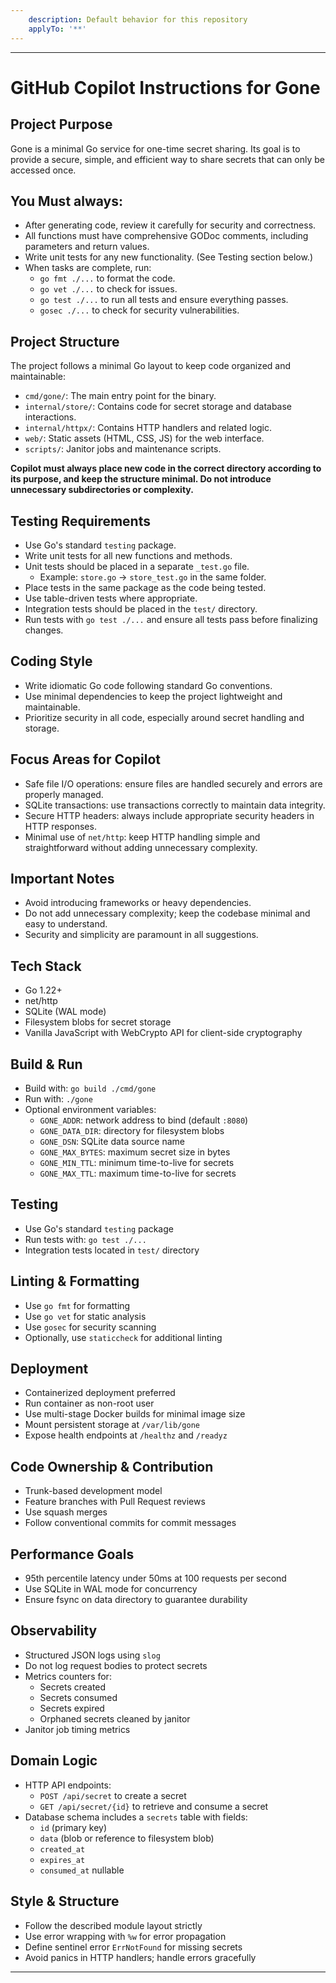 ```yaml
---
    description: Default behavior for this repository
    applyTo: '**'
---
```

---
# GitHub Copilot Instructions for Gone

## Project Purpose

Gone is a minimal Go service for one-time secret sharing. Its goal is to provide a secure, simple, and efficient way to share secrets that can only be accessed once.

## You Must always:
- After generating code, review it carefully for security and correctness.
- All functions must have comprehensive GODoc comments, including parameters and return values.
- Write unit tests for any new functionality. (See Testing section below.)
- When tasks are complete, run:
  - `go fmt ./...` to format the code.
  - `go vet ./...` to check for issues.
  - `go test ./...` to run all tests and ensure everything passes.
  - `gosec ./...` to check for security vulnerabilities.

## Project Structure
The project follows a minimal Go layout to keep code organized and maintainable:

- `cmd/gone/`: The main entry point for the binary.
- `internal/store/`: Contains code for secret storage and database interactions.
- `internal/httpx/`: Contains HTTP handlers and related logic.
- `web/`: Static assets (HTML, CSS, JS) for the web interface.
- `scripts/`: Janitor jobs and maintenance scripts.

**Copilot must always place new code in the correct directory according to its purpose, and keep the structure minimal. Do not introduce unnecessary subdirectories or complexity.**

## Testing Requirements
- Use Go's standard `testing` package.
- Write unit tests for all new functions and methods.
- Unit tests should be placed in a separate `_test.go` file.
  - Example: `store.go` -> `store_test.go` in the same folder.
- Place tests in the same package as the code being tested.
- Use table-driven tests where appropriate.
- Integration tests should be placed in the `test/` directory.
- Run tests with `go test ./...` and ensure all tests pass before finalizing changes.

## Coding Style
- Write idiomatic Go code following standard Go conventions.
- Use minimal dependencies to keep the project lightweight and maintainable.
- Prioritize security in all code, especially around secret handling and storage.

## Focus Areas for Copilot
- Safe file I/O operations: ensure files are handled securely and errors are properly managed.
- SQLite transactions: use transactions correctly to maintain data integrity.
- Secure HTTP headers: always include appropriate security headers in HTTP responses.
- Minimal use of `net/http`: keep HTTP handling simple and straightforward without adding unnecessary complexity.

## Important Notes
- Avoid introducing frameworks or heavy dependencies.
- Do not add unnecessary complexity; keep the codebase minimal and easy to understand.
- Security and simplicity are paramount in all suggestions.

## Tech Stack
- Go 1.22+
- net/http
- SQLite (WAL mode)
- Filesystem blobs for secret storage
- Vanilla JavaScript with WebCrypto API for client-side cryptography

## Build & Run
- Build with: `go build ./cmd/gone`
- Run with: `./gone`
- Optional environment variables:
  - `GONE_ADDR`: network address to bind (default `:8080`)
  - `GONE_DATA_DIR`: directory for filesystem blobs
  - `GONE_DSN`: SQLite data source name
  - `GONE_MAX_BYTES`: maximum secret size in bytes
  - `GONE_MIN_TTL`: minimum time-to-live for secrets
  - `GONE_MAX_TTL`: maximum time-to-live for secrets

## Testing
- Use Go's standard `testing` package
- Run tests with: `go test ./...`
- Integration tests located in `test/` directory

## Linting & Formatting
- Use `go fmt` for formatting
- Use `go vet` for static analysis
- Use `gosec` for security scanning
- Optionally, use `staticcheck` for additional linting

## Deployment
- Containerized deployment preferred
- Run container as non-root user
- Use multi-stage Docker builds for minimal image size
- Mount persistent storage at `/var/lib/gone`
- Expose health endpoints at `/healthz` and `/readyz`

## Code Ownership & Contribution
- Trunk-based development model
- Feature branches with Pull Request reviews
- Use squash merges
- Follow conventional commits for commit messages

## Performance Goals
- 95th percentile latency under 50ms at 100 requests per second
- Use SQLite in WAL mode for concurrency
- Ensure fsync on data directory to guarantee durability

## Observability
- Structured JSON logs using `slog`
- Do not log request bodies to protect secrets
- Metrics counters for:
  - Secrets created
  - Secrets consumed
  - Secrets expired
  - Orphaned secrets cleaned by janitor
- Janitor job timing metrics

## Domain Logic
- HTTP API endpoints:
  - `POST /api/secret` to create a secret
  - `GET /api/secret/{id}` to retrieve and consume a secret
- Database schema includes a `secrets` table with fields:
  - `id` (primary key)
  - `data` (blob or reference to filesystem blob)
  - `created_at`
  - `expires_at`
  - `consumed_at` nullable

## Style & Structure
- Follow the described module layout strictly
- Use error wrapping with `%w` for error propagation
- Define sentinel error `ErrNotFound` for missing secrets
- Avoid panics in HTTP handlers; handle errors gracefully
---